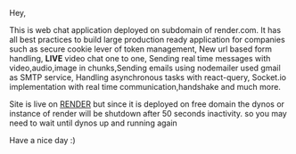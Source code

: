 Hey,

This is web chat application deployed on subdomain of render.com. It has all best practices to build large production ready application for companies such as secure cookie lever of token management, New url based form handling, <b>LIVE</b> video chat one to one, Sending real time messages with video,audio,image in chunks,Sending emails using nodemailer used gmail as SMTP service, Handling asynchronous tasks with react-query, Socket.io implementation with real time communication,handshake and much more.  

Site is live on <a href="https://web-chat-9hur.onrender.com/">RENDER</a> but since it is deployed on free domain the dynos or instance of render will be shutdown after 50 seconds inactivity. so you may need to wait until dynos up and running again</br>

Have a nice day :)
